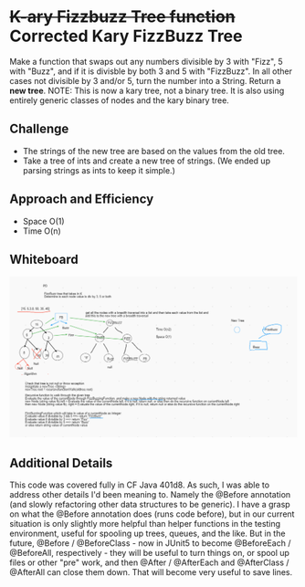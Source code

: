 # ~~K-ary Fizzbuzz Tree function~~ Corrected Kary FizzBuzz Tree
   Make a function that swaps out any numbers divisible by 3 with "Fizz", 5 with "Buzz", and if it is divisble by both 3 and 5 with "FizzBuzz". In all other cases not divisible by 3 and/or 5, turn the number into a String.
   Return a __new tree__. NOTE: This is now a kary tree, not a binary tree. It is also using entirely generic classes of nodes and the kary binary tree.

## Challenge
- The strings of the new tree are based on the values from the old tree.
- Take a tree of ints and create a new tree of strings. (We ended up parsing strings as ints to keep it simple.)

## Approach and Efficiency
- Space O(1)
- Time O(n)

## Whiteboard

![thewhiteboard](https://github.com/PVOBrien/data-structures-and-algorithms/blob/master/java-code-challenges/src/main/resources/Code%20Challenge%2018%20Whiteboard%20FizzBuzz%20K%20ary%20Tree.png?raw=true)

## Additional Details
  This code was covered fully in CF Java 401d8. As such, I was able to address other details I'd been meaning to. Namely the @Before annotation (and slowly refactoring other data structures to be generic). I have a grasp on what the @Before annotation does (runs code before), but in our current situation is only slightly more helpful than helper functions in the testing environment, useful for spooling up trees, queues, and the like.
  But in the future, @Before / @BeforeClass - now in JUnit5 to become @BeforeEach / @BeforeAll, respectively - they will be useful to turn things on, or spool up files or other "pre" work, and then @After / @AfterEach and @AfterClass / @AfterAll can close them down. That will become very useful to save lines.
